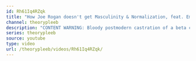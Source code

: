 ```yaml
---
id: Rh61Iq4RZqk
title: "How Joe Rogan doesn't get Masculinity & Normalization, feat. Emerican Johnson of NonCompete"
channel: theorypleeb
description: "CONTENT WARNING: Bloody postmodern castration of a beta cuck SJW. What Joe Rogan, Roving Millenial, Paul Joseph Watson, and even some leftish folks such as Zero Books miss regarding the Gillette film."
series: theorypleeb
source: youtube
type: video
url: /theorypleeb/videos/Rh61Iq4RZqk/
---
```

